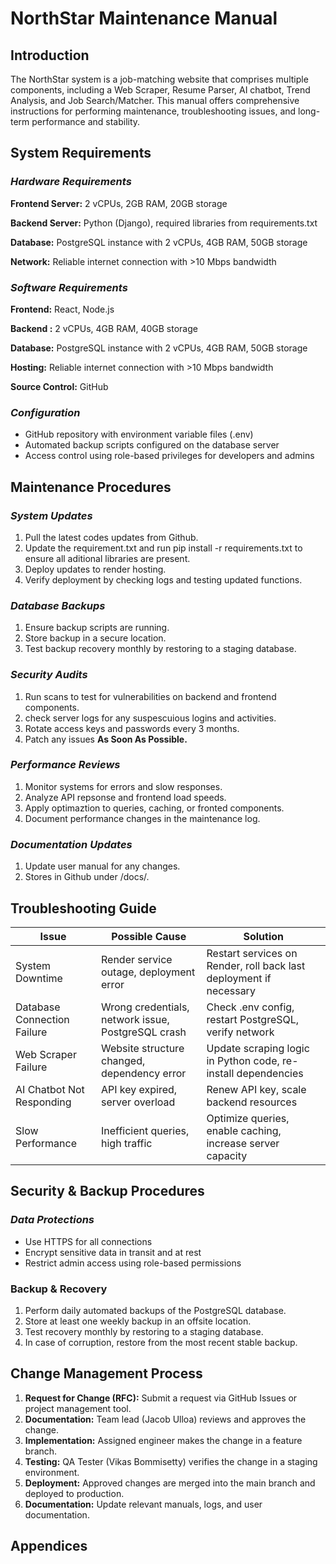 # NorthStar Maintenance Manual
## Introduction
The NorthStar system is a job-matching website that comprises multiple components, including a Web Scraper, Resume Parser, AI chatbot, Trend Analysis, and Job Search/Matcher. This manual offers comprehensive instructions for performing maintenance, troubleshooting issues, and long-term performance and stability.

## System Requirements
### _Hardware Requirements_
__Frontend Server:__ 2 vCPUs, 2GB RAM, 20GB storage

__Backend Server:__ Python (Django), required libraries from requirements.txt

__Database:__ PostgreSQL instance with 2 vCPUs, 4GB RAM, 50GB storage

__Network:__ Reliable internet connection with >10 Mbps bandwidth
### _Software Requirements_
__Frontend:__ React, Node.js

__Backend :__ 2 vCPUs, 4GB RAM, 40GB storage

__Database:__ PostgreSQL instance with 2 vCPUs, 4GB RAM, 50GB storage

__Hosting:__ Reliable internet connection with >10 Mbps bandwidth    

__Source Control:__ GitHub

### _Configuration_
* GitHub repository with environment variable files (.env)
* Automated backup scripts configured on the database server
* Access control using role-based privileges for developers and admins






## Maintenance Procedures 
### _System Updates_
1. Pull the latest codes updates from Github.
2. Update the requirement.txt and run pip install -r requirements.txt to ensure all aditional libraries are present.
3. Deploy updates to render hosting.
4. Verify deployment by checking logs and testing updated functions.
### _Database Backups_
1. Ensure backup scripts are running.
2. Store backup in a secure location.
3. Test backup recovery monthly by restoring to a staging database.
### _Security Audits_
1. Run scans to test for vulnerabilities on backend and frontend components. 
2. check server logs for any suspescuious logins and activities. 
3. Rotate access keys and passwords every 3 months.
4. Patch any issues **As Soon As Possible.**
### _Performance Reviews_
1. Monitor systems for errors and slow responses.  
2. Analyze API repsonse and frontend load speeds.
3. Apply optimaztion to queries, caching, or fronted components.
4. Document performance changes in the maintenance log.

### _Documentation Updates_
1. Update user manual for any changes.
2. Stores in Github under /docs/.

## Troubleshooting Guide
| Issue | Possible Cause | Solution|
| --- | --- | --- |
| System Downtime   | Render service outage, deployment error  | Restart services on Render, roll back last deployment if necessary  |
| Database Connection Failure  | Wrong credentials, network issue, PostgreSQL crash   | Check .env config, restart PostgreSQL, verify network   |
| Web Scraper Failure  | Website structure changed, dependency error   | Update scraping logic in Python code, re-install dependencies   |
| AI Chatbot Not Responding | API key expired, server overload   | Renew API key, scale backend resources   |
| Slow Performance   | Inefficient queries, high traffic   | Optimize queries, enable caching, increase server capacity   |




## Security & Backup Procedures

### _Data Protections_
* Use HTTPS for all connections
* Encrypt sensitive data in transit and at rest
* Restrict admin access using role-based permissions

### Backup & Recovery
1. Perform daily automated backups of the PostgreSQL database.
2. Store at least one weekly backup in an offsite location.
3. Test recovery monthly by restoring to a staging database.
4. In case of corruption, restore from the most recent stable backup.

## Change Management Process
1. __Request for Change (RFC):__ Submit a request via GitHub Issues or project management tool.
2. __Documentation:__ Team lead (Jacob Ulloa) reviews and approves the change.
3. __Implementation:__ Assigned engineer makes the change in a feature branch.
4. __Testing:__ QA Tester (Vikas Bommisetty) verifies the change in a staging environment.
5. __Deployment:__ Approved changes are merged into the main branch and deployed to production.
6. __Documentation:__ Update relevant manuals, logs, and user documentation.

## Appendices 



